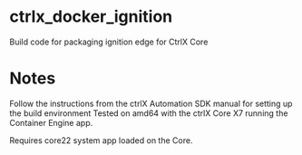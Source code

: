 # ctrlx_docker_ignition
Build code for packaging ignition edge for CtrlX Core

# Notes
Follow the instructions from the ctrlX Automation SDK manual for setting up the build environment
Tested on amd64 with the ctrlX Core X7 running the Container Engine app.

Requires core22 system app loaded on the Core.
